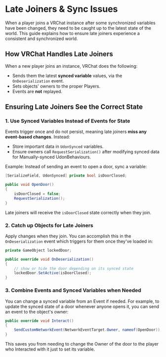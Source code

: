 # Late Joiners & Sync Issues

When a player joins a VRChat instance after some synchronized variables have been changed, they need to be caught up to the latest state of the world. This guide explains how to ensure late joiners experience a consistent and synchronized world.

## How VRChat Handles Late Joiners
When a new player joins an instance, VRChat does the following:
- Sends them the latest **synced variable** values, via the `OnDeserialization` event.
- Sets objects' owners to the proper Players. 
- Events are **not** replayed.

## Ensuring Late Joiners See the Correct State
### **1. Use Synced Variables Instead of Events for State**
Events trigger once and do not persist, meaning late joiners **miss any event-based changes**. Instead:

- Store important data in `UdonSynced` variables.
- Ensure owners call `RequestSerialization()` after modifying synced data for Manually-synced UdonBehaviours.

Example: Instead of sending an event to open a door, sync a variable:
```cs
[SerializeField, UdonSynced] private bool isDoorClosed;

public void OpenDoor()
{
    isDoorClosed = false;
    RequestSerialization();
}
```
Late joiners will receive the `isDoorClosed` state correctly when they join.

### **2. Catch up Objects for Late Joiners**

Apply changes when they join. You can accomplish this in the `OnDeserialization` event which triggers for them once they've loaded in:
```cs
private GameObject lockedDoor;

public override void OnDeserialization()
{
    // show or hide the door depending on its synced state
    lockedDoor.SetActive(isDoorClosed);
}
```

### **3. Combine Events and Synced Variables when Needed**
You can change a synced variable from an Event if needed. For example, to update the synced state of a door whenever anyone opens it, you can send an event to the object's owner:
```cs
public override void Interact()
{
    SendCustomNetworkEvent(NetworkEventTarget.Owner, nameof(OpenDoor));
}
```
This saves you from needing to change the Owner of the door to the player who Interacted with it just to set its variable.